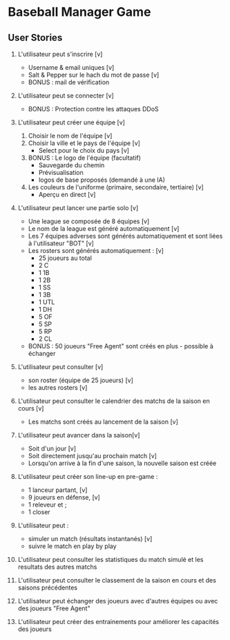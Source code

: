 # Baseball Manager Game

## User Stories

1. L'utilisateur peut s'inscrire [v]

   - Username & email uniques [v]
   - Salt & Pepper sur le hach du mot de passe [v]
   - BONUS : mail de vérification

2. L'utilisateur peut se connecter [v]

   - BONUS : Protection contre les attaques DDoS

3. L'utilisateur peut créer une équipe [v]

   1. Choisir le nom de l'équipe [v]
   2. Choisir la ville et le pays de l'équipe [v]
      - Select pour le choix du pays [v]
   3. BONUS : Le logo de l'équipe (facultatif)
      - Sauvegarde du chemin
      - Prévisualisation
      - logos de base proposés (demandé à une IA)
   4. Les couleurs de l'uniforme (primaire, secondaire, tertiaire) [v]
      - Aperçu en direct [v]

4. L'utilisateur peut lancer une partie solo [v]

   - Une league se composée de 8 équipes [v]
   - Le nom de la league est généré automatiquement [v]
   - Les 7 équipes adverses sont générés automatiquement et sont liées à l'utilisateur "BOT" [v]
   - Les rosters sont générés automatiquement : [v]
     - 25 joueurs au total
     - 2 C
     - 1 1B
     - 1 2B
     - 1 SS
     - 1 3B
     - 1 UTL
     - 1 DH
     - 5 OF
     - 5 SP
     - 5 RP
     - 2 CL
   - BONUS : 50 joueurs "Free Agent" sont créés en plus - possible à échanger

5. L'utilisateur peut consulter [v]

   - son roster (équipe de 25 joueurs) [v]
   - les autres rosters [v]

6. L'utilisateur peut consulter le calendrier des matchs de la saison en cours [v]

   - Les matchs sont créés au lancement de la saison [v]

7. L'utilisateur peut avancer dans la saison[v]

   - Soit d'un jour [v]
   - Soit directement jusqu'au prochain match [v]
   - Lorsqu'on arrive à la fin d'une saison, la nouvelle saison est créée

8. L'utilisateur peut créer son line-up en pre-game :

   - 1 lanceur partant, [v]
   - 9 joueurs en défense, [v]
   - 1 releveur et ;
   - 1 closer

9. L'utilisateur peut :

   - simuler un match (résultats instantanés) [v]
   - suivre le match en play by play

10. L'utilisateur peut consulter les statistiques du match simulé et les resultats des autres matchs

11. L'utilisateur peut consulter le classement de la saison en cours et des saisons précédentes

12. L'utilisateur peut échanger des joueurs avec d'autres équipes ou avec des joueurs "Free Agent"

13. L'utilisateur peut créer des entrainements pour améliorer les capacités des joueurs
